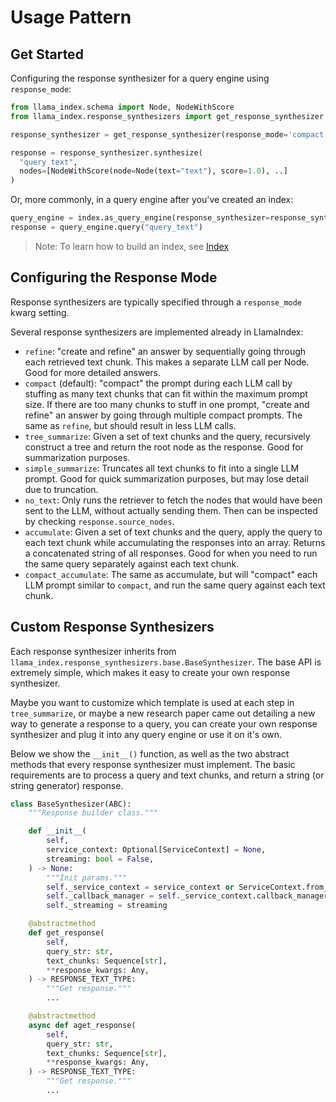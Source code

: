 # Usage Pattern

## Get Started

Configuring the response synthesizer for a query engine using `response_mode`:

```python
from llama_index.schema import Node, NodeWithScore
from llama_index.response_synthesizers import get_response_synthesizer

response_synthesizer = get_response_synthesizer(response_mode='compact')

response = response_synthesizer.synthesize(
  "query text", 
  nodes=[NodeWithScore(node=Node(text="text"), score=1.0), ..]
)
```

Or, more commonly, in a query engine after you've created an index:

```python
query_engine = index.as_query_engine(response_synthesizer=response_synthesizer)
response = query_engine.query("query_text")
```

> Note: To learn how to build an index, see [Index](/how_to/index/root.md)

## Configuring the Response Mode
Response synthesizers are typically specified through a `response_mode` kwarg setting.

Several response synthesizers are implemented already in LlamaIndex:

- `refine`: "create and refine" an answer by sequentially going through each retrieved text chunk. 
    This makes a separate LLM call per Node. Good for more detailed answers.
- `compact` (default): "compact" the prompt during each LLM call by stuffing as 
    many text chunks that can fit within the maximum prompt size. If there are 
    too many chunks to stuff in one prompt, "create and refine" an answer by going through
    multiple compact prompts. The same as `refine`, but should result in less LLM calls.
- `tree_summarize`: Given a set of text chunks and the query, recursively construct a tree 
    and return the root node as the response. Good for summarization purposes.
- `simple_summarize`: Truncates all text chunks to fit into a single LLM prompt. Good for quick
    summarization purposes, but may lose detail due to truncation.
- `no_text`: Only runs the retriever to fetch the nodes that would have been sent to the LLM, 
    without actually sending them. Then can be inspected by checking `response.source_nodes`.
- `accumulate`: Given a set of text chunks and the query, apply the query to each text
    chunk while accumulating the responses into an array. Returns a concatenated string of all
    responses. Good for when you need to run the same query separately against each text
    chunk.
- `compact_accumulate`: The same as accumulate, but will "compact" each LLM prompt similar to
    `compact`, and run the same query against each text chunk.

## Custom Response Synthesizers

Each response synthesizer inherits from `llama_index.response_synthesizers.base.BaseSynthesizer`. The base API is extremely simple, which makes it easy to create your own response synthesizer.

Maybe you want to customize which template is used at each step in `tree_summarize`, or maybe a new research paper came out detailing a new way to generate a response to a query, you can create your own response synthesizer and plug it into any query engine or use it on it's own.

Below we show the `__init__()` function, as well as the two abstract methods that every response synthesizer must implement. The basic requirements are to process a query and text chunks, and return a string (or string generator) response.

```python
class BaseSynthesizer(ABC):
    """Response builder class."""

    def __init__(
        self,
        service_context: Optional[ServiceContext] = None,
        streaming: bool = False,
    ) -> None:
        """Init params."""
        self._service_context = service_context or ServiceContext.from_defaults()
        self._callback_manager = self._service_context.callback_manager
        self._streaming = streaming

    @abstractmethod
    def get_response(
        self,
        query_str: str,
        text_chunks: Sequence[str],
        **response_kwargs: Any,
    ) -> RESPONSE_TEXT_TYPE:
        """Get response."""
        ...

    @abstractmethod
    async def aget_response(
        self,
        query_str: str,
        text_chunks: Sequence[str],
        **response_kwargs: Any,
    ) -> RESPONSE_TEXT_TYPE:
        """Get response."""
        ...
```
